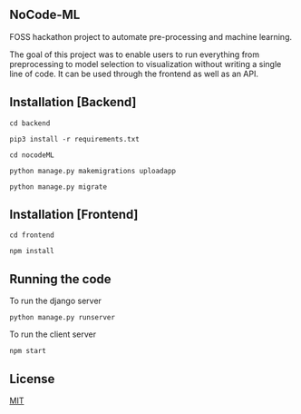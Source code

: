 ## NoCode-ML
FOSS hackathon project to automate pre-processing and machine learning. 

The goal of this project was to enable users to run everything from preprocessing to model selection to visualization without writing a single line of code. It can be used through the frontend as well as an API.

## Installation [Backend]
```
cd backend
```
```
pip3 install -r requirements.txt
```
```
cd nocodeML
```
```
python manage.py makemigrations uploadapp
```
```
python manage.py migrate
```

## Installation [Frontend]
```
cd frontend
```
```
npm install
```

## Running the code

To run the django server
```
python manage.py runserver
```
To run the client server
```
npm start
```

## License
[MIT](https://choosealicense.com/licenses/mit/)

